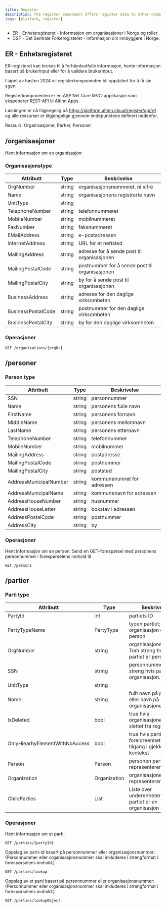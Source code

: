 ```yaml
---
title: Register
description: The register component offers register data to other components and is a supporting product for authorization functionality i Altinn
tags: [platform, register]
---
```


- ER - Enhetsregisteret - Informasjon om organisasjoner i Norge og roller
- DSF - Det Sentrale Folkeregisteret - Informasjon om innbyggere i Norge.

## ER - Enhetsregisteret
ER-registeret kan brukes til å forhåndsutfylle informasjon, hente informasjon basert på brukerinput eller for å validere brukerinput.

I løpet av høsten 2024 vil registerkomponenten bli oppdatert for å få sin egen

Registerkomponenten er en ASP.Net Core MVC-applikasjon som eksponerer REST-API til Altinn Apps.

Løsningen er nå tilgjengelig på https://platform.altinn.cloud/register/api/v1 og alle ressurser er tilgjengelige gjennom endepunktene definert nedenfor.

Ressurs: Organisasjoner, Partier, Personer

## /organisasjoner

Hent informasjon om en organisasjon:

### Organisasjonstype

| Attributt | Type | Beskrivelse |
| --------- | ---- | ----------- |
| OrgNumber | string | organisasjonsnummeret, ni sifre |
| Name | string | organisasjonens registrerte navn |
| UnitType | string | |
| TelephoneNumber | string | telefonnummeret |
| MobileNumber | string | mobilnummeret |
| FaxNumber | string | faksnummeret |
| EMailAddress | string | e-postadressen |
| InternetAddress | string | URL for et nettsted |
| MailingAddress | string | adresse for å sende post til organisasjonen |
| MailingPostalCode | string | postnummer for å sende post til organisasjonen |
| MailingPostalCity | string | by for å sende post til organisasjonen |
| BusinessAddress | string | adresse for den daglige virksomheten |
| BusinessPostalCode | string | postnummer for den daglige virksomheten |
| BusinessPostalCity | string | by for den daglige virksomheten |

### Operasjoner

```http
GET /organizations/{orgNr}
```

## /personer

### Person type
| Attributt | Type | Beskrivelse |
| --------- | ---- | ----------- |
| SSN | string | personnummer |
| Name | string | personens fulle navn |
| FirstName | string | personens fornavn |
| MiddleName | string | personens mellomnavn |
| LastName | string | personens etternavn |
| TelephoneNumber | string | telefonnummer |
| MobileNumber | string | mobilnummer |
| MailingAddress | string | postadresse |
| MailingPostalCode | string | postnummer |
| MailingPostalCity | string | poststed |
| AddressMunicipalNumber | string | kommunenumret for adressen |
| AddressMunicipalName | string | kommunenavn for adressen |
| AddressHouseNumber | string | husnummer |
| AddressHouseLetter | string | bokstav i adressen |
| AddressPostalCode | string | postnummer |
| AddressCity | string | by |

### Operasjoner

Hent informasjon om en person:
Send en GET-forespørsel med personens personnummer i forespørselens innhold til

```http
GET /persons
```

## /partier

### Parti type

| Attributt | Type | Beskrivelse |
| --------- | ---- | ----------- |
| PartyId | int | partiets ID |
| PartyTypeName | PartyType | typen partiet; organisasjon eller person |
| OrgNumber | string | organisasjonsnummer. Tom streng hvis partiet er person. |
| SSN | string | personnummer. Tom streng hvis partiet er organisasjon. |
| UnitType | string | |
| Name | string | fullt navn på personen eller navn på organisasjonen |
| IsDeleted | bool | true hvis organisasjonen er slettet fra registeret |
| OnlyHiearhyElementWithNoAccess | bool | true hvis partiet er en foreldreenhet uten tilgang i gjeldende kontekst |
| Person | Person | personen partiet representerer |
| Organization | Organization | organisasjonen partiet representerer |
| ChildParties | List<Party> | Liste over underenheter hvis partiet er en organisasjon |

### Operasjoner

Hent informasjon om et parti:

```http
GET /parties/{partyId}
```

Oppslag av parti-id basert på personnummer eller organisasjonsnummer:
(Personnummer eller organisasjonsnummer skal inkluderes i strengformat i forespørselens innhold.)

```http
GET /parties/lookup
```

Oppslag av et parti basert på personnummer eller organisasjonsnummer:
(Personnummer eller organisasjonsnummer skal inkluderes i strengformat i forespørselens innhold.)

```http
GET /parties/lookupObject
```